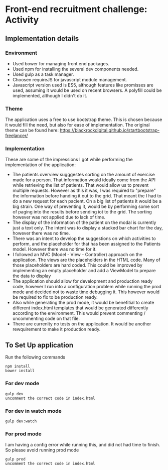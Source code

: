 # Front-end recruitment challenge: Activity

## Implementation details

### Environment
* Used bower for managing front end packages.
* Used npm for installing the several dev components needed.
* Used gulp as a task manager.
* Choosen requireJS for javascript module management.
* Javascript version used is ES5, although features like promisses are used, assuming it would be used on recent browsers. A polyfill could be implemented, although I didn't do it.

### Theme
The application uses a free to use bootstrap theme. This is chosen because it would fill the need, but also for ease of implementation.
The original theme can be found here: https://blackrockdigital.github.io/startbootstrap-freelancer/

### Implementation
These are some of the impressions I got while performing the implementation of the application:
* The patients overview sugggestes sorting on the amount of exercise made for a person. That information would ideally come from the API while retrieving the list of patients. That would allow us to prevent multiple requests. However as this it was, I was required to "prepare" the information before handing it out to the grid. That meant the I had to do a new request for each pacient. On a big list of patients it would be a big strain. One way of preventing it, would be by performing some sort of paging into the results before sending iot to the grid. The sorting however was not applied due to lack of time.
* The display of the information of the patient on the modal is currently just a text only. The intent was to display a stacked bar chart for the day, however there was no time.
* There was an intent to develop the suggestions on which activities to perform, and the placeholder for that has been assigned to the Patients model. However there was no time for it.
* I followed an MVC (Model - View - Controller) approach on the application. The views are the placeholders in the HTML code. Many of those placeholders are hard coded. This could be improved by implementing an empty placeholder and add a ViewModel to prepare the data to display
* The application should allow for development and production ready code, however I run into a configuration problem while running the prod mode and decided not to waste time debugging it. This however would be required to fix to be production ready.
* Also while generating the prod mode, it would be benefitial to create different index.html templates that would be generated differently according to the environment. This would prevent commenting / uncommenting code on that file.
* There are currenlty no tests on the application. It would be another rewquirement to make it production ready.


## To Set Up application 

Run the following commands
```
npm install
bower install
```

### For dev mode
```
gulp dev
uncomment the correct code in index.html
```
### For dev in watch mode
```
gulp dev:watch
```
### For prod mode
I am having a config error while running this, and did not had time to finish. So please avoid running prod mode
```
gulp prod
uncomment the correct code in index.html
```
